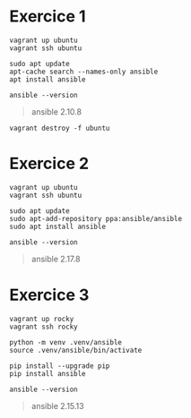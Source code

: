 # Exercice 1

```
vagrant up ubuntu
vagrant ssh ubuntu
```
```
sudo apt update
apt-cache search --names-only ansible
apt install ansible
```
```
ansible --version
```
> ansible 2.10.8
```
vagrant destroy -f ubuntu
```

# Exercice 2

```
vagrant up ubuntu
vagrant ssh ubuntu
```
```
sudo apt update
sudo apt-add-repository ppa:ansible/ansible
sudo apt install ansible
```
```
ansible --version
```
> ansible 2.17.8

# Exercice 3

```
vagrant up rocky
vagrant ssh rocky
```
```
python -m venv .venv/ansible
source .venv/ansible/bin/activate
```
```
pip install --upgrade pip
pip install ansible
```
```
ansible --version
```
> ansible 2.15.13
